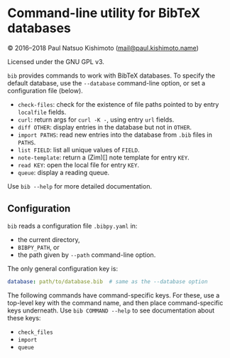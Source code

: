 # Command-line utility for BibTeX databases
© 2016–2018 Paul Natsuo Kishimoto (<mail@paul.kishimoto.name>)

Licensed under the GNU GPL v3.

`bib` provides commands to work with BibTeX databases. To specify the default database, use the `--database` command-line option, or set a configuration file (below).

 - `check-files`: check for the existence of file paths pointed to by entry `localfile` fields.
 - `curl`: return args for `curl -K -`, using entry `url` fields.
 - `diff OTHER`: display entries in the database but not in `OTHER`.
 - `import PATHS`: read new entries into the database from `.bib` files in `PATHS`.
 - `list FIELD`: list all unique values of `FIELD`.
 - `note-template`: return a (Zim)[] note template for entry `KEY`.
 - `read KEY`: open the local file for entry `KEY`.
 - `queue`: display a reading queue.

Use `bib --help` for more detailed documentation.

## Configuration

`bib` reads a configuration file `.bibpy.yaml` in:
- the current directory,
- `BIBPY_PATH`, or
- the path given by `--path` command-line option.

The only general configuration key is:

```yaml
database: path/to/database.bib  # same as the --database option
```

The following commands have command-specific keys. For these, use a top-level
key with the command name, and then place command-specific keys underneath. Use
`bib COMMAND --help` to see documentation about these keys:

- `check_files`
- `import`
- `queue`
